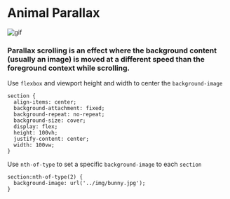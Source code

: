 # Animal Parallax

![gif](./animal-parallax.gif)

### Parallax scrolling is an effect where the background content (usually an image) is moved at a different speed than the foreground context while scrolling.

Use `flexbox` and viewport height and width to center the `background-image`

```
section {
  align-items: center;
  background-attachment: fixed;
  background-repeat: no-repeat;
  background-size: cover;
  display: flex;
  height: 100vh;
  justify-content: center;
  width: 100vw;
}
```

Use `nth-of-type` to set a specific `background-image` to each `section`

```
section:nth-of-type(2) {
  background-image: url('../img/bunny.jpg');
}
```
